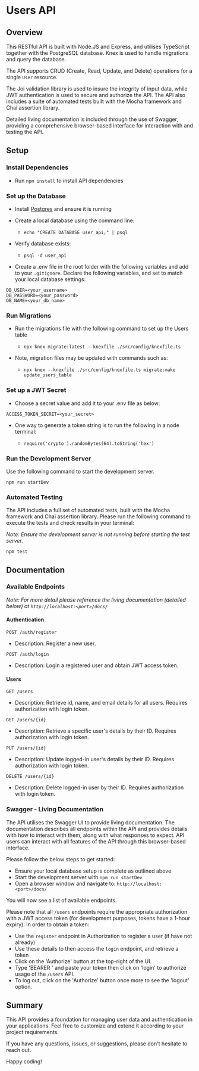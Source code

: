 # Users API

## Overview

This RESTful API is built with Node.JS and Express, and utilises TypeScript together with the PostgreSQL database. Knex is used to handle migrations and query the database.

The API supports CRUD (Create, Read, Update, and Delete) operations for a single `User` resource.

The Joi validation library is used to insure the integrity of input data, while JWT authentication is used to secure and authorize the API. The API also includes a suite of automated tests built with the Mocha framework and Chai assertion library.

Detailed living documentation is included through the use of Swagger, providing a comprehensive browser-based interface for interaction with and testing the API.

## Setup

### Install Dependencies

- Run `npm install` to install API dependencies

### Set up the Database

- Install [Postgres](https://www.postgresql.org/) and ensure it is running

- Create a local database using the command line:

  - `echo "CREATE DATABASE user_api;" | psql`

- Verify database exists:

  - `psql -d user_api`

- Create a .env file in the root folder with the following variables and add to your `.gitignore`. Declare the following variables, and set to match your local database settings:

```
DB_USER=<your_username>
DB_PASSWORD=<your_password>
DB_NAME=<your_db_name>
```

### Run Migrations

- Run the migrations file with the following command to set up the Users table

  - `npx knex migrate:latest --knexfile ./src/config/knexfile.ts`

- Note, migration files may be updated with commands such as:

  - `npx knex --knexfile ./src/config/knexfile.ts migrate:make update_users_table`

### Set up a JWT Secret

- Choose a secret value and add it to your .env file as below:

```
ACCESS_TOKEN_SECRET=<your_secret>
```

- One way to generate a token string is to run the following in a node terminal:

  - `require('crypto').randomBytes(64).toString('hex')`

### Run the Development Server

Use the following command to start the development server.

`npm run startDev`

### Automated Testing

The API includes a full set of automated tests, built with the Mocha framework and Chai assertion library. Please run the following command to execute the tests and check results in your terminal:

_Note: Ensure the development server is not running before starting the test server._

`npm test`

## Documentation

### Available Endpoints

_Note: For more detail please reference the living documentation (detailed below) at `http://localhost:<port>/docs/`_

#### Authentication

`POST /auth/register`

- Description: Register a new user.

`POST /auth/login`

- Description: Login a registered user and obtain JWT access token.

#### Users

`GET /users`

- Description: Retrieve id, name, and email details for all users. Requires authorization with login token.

`GET /users/{id}`

- Description: Retrieve a specific user's details by their ID. Requires authorization with login token.

`PUT /users/{id}`

- Description: Update logged-in user's details by their ID. Requires authorization with login token.

`DELETE /users/{id}`

- Description: Delete logged-in user by their ID. Requires authorization with login token.

### Swagger - Living Documentation

The API utilises the Swagger UI to provide living documentation. The documentation describes all endpoints within the API and provides details with how to interact with them, along with what responses to expect. API users can interact with all features of the API through this browser-based interface.

Please follow the below steps to get started:

- Ensure your local database setup is complete as outlined above
- Start the development server with `npm run startDev`
- Open a browser window and navigate to: `http://localhost:<port>/docs/`

You will now see a list of available endpoints.

Please note that all `/users` endpoints require the appropriate authorization with a JWT access token (for development purposes, tokens have a 1-hour expiry). In order to obtain a token:

- Use the `register` endpoint in Authorization to register a user (if have not already)
- Use these details to then access the `login` endpoint, and retrieve a token
- Click on the 'Authorize' button at the top-right of the UI.
- Type 'BEARER ' and paste your token then click on 'login' to authorize usage of the `/users` API.
- To log out, click on the 'Authorize' button once more to see the 'logout' option.

## Summary

This API provides a foundation for managing user data and authentication in your applications. Feel free to customize and extend it according to your project requirements.

If you have any questions, issues, or suggestions, please don't hesitate to reach out.

Happy coding!
